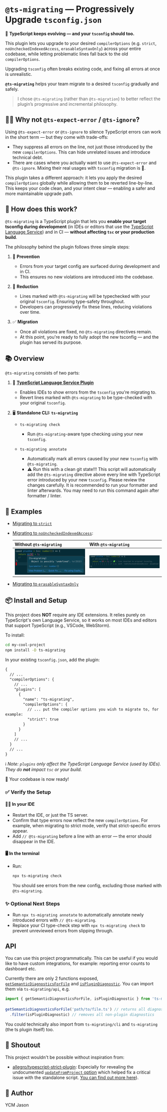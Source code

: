 # `@ts-migrating` — Progressively Upgrade `tsconfig.json`

🚀 **TypeScript keeps evolving — and your `tsconfig` should too.**

This plugin lets you upgrade to your desired `compilerOptions` (e.g. `strict`, `noUncheckedIndexedAccess`, `erasableSyntaxOnly`) across your entire codebase, while letting problematic lines fall back to the old `compilerOptions`.

Upgrading `tsconfig` often breaks existing code, and fixing all errors at once is unrealistic.

**`@ts-migrating`** helps your team migrate to a desired `tsconfig` gradually and safely.

> I chose `@ts-migrating` (rather than `@ts-migration`) to better reflect the plugin’s progressive and incremental philosophy.

## 🙋‍♀️ Why not `@ts-expect-error` / `@ts-ignore`?

Using `@ts-expect-error` or `@ts-ignore` to silence TypeScript errors can work in the short term — but they come with trade-offs:

- They suppress all errors on the line, not just those introduced by the new `compilerOptions`. This can hide unrelated issues and introduce technical debt.
- There are cases where you actually want to use `@ts-expect-error` and `@ts-ignore`. Mixing their real usages with `tsconfig` migration is 🤮.

This plugin takes a different approach: it lets you apply the desired `compilerOptions` globally while allowing them to be reverted line-by-line. This keeps your code clean, and your intent clear — enabling a safer and more maintainable upgrade path.

## 🤖 How does this work?

`@ts-migrating` is a TypeScript plugin that lets you **enable your target tsconfig during development** (in IDEs or editors that use the [TypeScript Language Service](https://github.com/microsoft/typescript/wiki/Using-the-Language-Service-API)) and in CI — **without affecting `tsc` or your production build**.

The philosophy behind the plugin follows three simple steps:

1. 🛑 **Prevention**

   * Errors from your target config are surfaced during development and in CI.
   * This ensures no new violations are introduced into the codebase.

2. 🔧 **Reduction**

   * Lines marked with `@ts-migrating` will be typechecked with your original `tsconfig`. Ensuring type-safety throughout.
   * Developers can progressively fix these lines, reducing violations over time.

3. ✅ **Migration**

   * Once all violations are fixed, no `@ts-migrating` directives remain.
   * At this point, you're ready to fully adopt the new tsconfig — and the plugin has served its purpose.

## 📚 Overview

`@ts-migrating` consists of two parts:

1. 🔌 **[TypeScript Language Service Plugin](https://github.com/microsoft/TypeScript/wiki/Writing-a-Language-Service-Plugin)**

   * Enables IDEs to show errors from the `tsconfig` you're migrating to.
   * Revert lines marked with `@ts-migrating` to be type-checked with your original `tsconfig`.

2. 🖥️ **Standalone CLI: `ts-migrating`**

   * `ts-migrating check`

     * Run `@ts-migrating`-aware type checking using your new `tsconfig`.
   * `ts-migrating annotate`

     * Automatically mark all errors caused by your new `tsconfig` with `@ts-migrating`.
     * ⚠️ Run this with a clean git state!!! This script will automatically add the `@ts-migrating` directive above every line with TypeScript error introduced by your new `tsconfig`. Please review the changes carefully. It is recommended to run your formatter and linter afterwards. You may need to run this command again after formatter / linter.️

## 🎪 Examples

* [Migrating to `strict`](./examples/strict-mode-migration/src/index.ts)
* [Migrating to `noUncheckedIndexedAccess`](./examples/no-unchecked-indexed-access-migration/src/index.ts):

  | Without `@ts-migrating` | With `@ts-migrating` |
  | ----------------------- | -------------------- |
  | ![Migrating to noUncheckedIndexedAccess](./assets/ts-migrating-no-unchecked-indexed-access.png)  | ![Migrating to noUncheckedIndexedAccess marked](./assets/ts-migrating-no-unchecked-indexed-access-marked.png)  |

* [Migrating to `erasableSyntaxOnly`](./examples/erasable-syntax-only-migration/src/index.ts)

## 📦 Install and Setup

This project does **NOT** require any IDE extensions. It relies purely on TypeScript's own Language Service, so it works on most IDEs and editors that support TypeScript (e.g., VSCode, WebStorm).

To install:

```bash
cd my-cool-project
npm install -D ts-migrating
```

In your existing `tsconfig.json`, add the plugin:

```jsonc
{
  // ...
  "compilerOptions": {
    // ...
    "plugins": [
      {
        "name": "ts-migrating",
        "compilerOptions": {
          // ... put the compiler options you wish to migrate to, for example:
          "strict": true
        }
      }
    ]
    // ...
  }
  // ...
}
```

ℹ️ *Note: `plugins` only affect the TypeScript Language Service (used by IDEs). They do **not** impact `tsc` or your build.*

🎉 Your codebase is now ready!

### ✅ Verify the Setup

#### 🧑‍💻 In your IDE

* Restart the IDE, or just the TS server.
* Confirm that type errors now reflect the new `compilerOptions`. For example, when migrating to strict mode, verify that strict-specific errors appear.
* Add `// @ts-migrating` before a line with an error — the error should disappear in the IDE.

#### 🖥 In the terminal

* Run:

  ```bash
  npx ts-migrating check
  ```

  You should see errors from the new config, excluding those marked with `@ts-migrating`.

### ✨ Optional Next Steps

* Run `npx ts-migrating annotate` to automatically annotate newly introduced errors with `// @ts-migrating`.
* Replace your CI type-check step with `npx ts-migrating check` to prevent unreviewed errors from slipping through.

## API

You can use this project programmatically. This can be useful if you would like to have custom integrations, for example: reporting error counts to dashboard etc.

Currently there are only 2 functions exposed, [`getSemanticDiagnosticsForFile`](./src/api/getSemanticDiagnostics.ts) and [`isPluginDiagnostic`](./src/api/isPluginDiagnostic.ts). You can import them via `ts-migrating/api`, e.g.

```ts
import { getSemanticDiagnosticsForFile, isPluginDiagnostic } from 'ts-migrating/api';

getSemanticDiagnosticsForFile('path/to/file.ts') // returns all diagnostics using your new tsconfig, including non-plugin ones
  .filter(isPluginDiagnostic) // removes all non-plugin diagnostics
```

You could technically also import from `ts-migrating/cli` and `ts-migrating` (the ts plugin itself) too.

## 📣 Shoutout

This project wouldn't be possible without inspiration from:

* [allegro/typescript-strict-plugin](https://github.com/allegro/typescript-strict-plugin):
  Especially for revealing the undocumented [`updateFromProject` option](https://github.com/allegro/typescript-strict-plugin/blob/master/src/plugin/utils.ts#L28-L32) which helped fix a critical issue with the standalone script. [You can find out more here](./src/plugin/mod.ts#L31)).

## 👤 Author

YCM Jason
